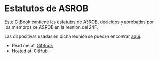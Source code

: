 Estatutos de ASROB
=======

Este GitBook contiene los estatutos de ASROB, decicidos y aprobados por los miembros de ASROB en la reunión del 24F.

Las diapositivas usadas en dicha reunión se pueden encontrar [aquí](https://docs.google.com/presentation/d/1guBVqWfZtyyhodnkLDDtnU3P8fATtuDQLOMZ5Rvghn0/pub?start=false&loop=false&delayms=3000).



* Read me at: [GitBook](https://www.gitbook.com/book/asrob-uc3m/estatutos/)
* Hosted at: [GitHub](https://github.com/asrob-uc3m/estatutos)
